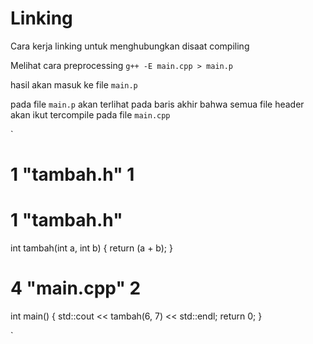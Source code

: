 # Linking

Cara kerja linking untuk menghubungkan disaat compiling

Melihat cara preprocessing
`g++ -E main.cpp > main.p`

hasil akan masuk ke file `main.p`

pada file `main.p` akan terlihat pada baris akhir bahwa semua file header akan ikut tercompile pada file `main.cpp`

`

# 1 "tambah.h" 1

# 1 "tambah.h"

int tambah(int a, int b)
{
return (a + b);
}

# 4 "main.cpp" 2

int main()
{
std::cout << tambah(6, 7) << std::endl;
return 0;
}

`
